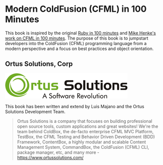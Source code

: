 # Modern ColdFusion \(CFML\) in 100 Minutes

This book is inspired by the original [Ruby in 100 minutes](http://tutorials.jumpstartlab.com/projects/ruby_in_100_minutes.html) and [Mike Henke's work on CFML in 100 minutes](https://github.com/mhenke/CFML-in-100-minutes/wiki).  The purpose of this book is to jumpstart developers into the ColdFusion \(CFML\) programming language from a modern perspective and a focus on best practices and object orientation.


## Ortus Solutions, Corp

<img src="assets/ortus-medium.jpg">

This book has been written and extend by Luis Majano and the Ortus Solutions Development Team.

> Ortus Solutions is a company that focuses on building professional open source tools, custom applications and great websites! We're the team behind ColdBox, the de-facto enterprise CFML MVC Platform, TestBox, the CFML Testing and Behavior Driven Development (BDD) Framework, ContentBox, a highly modular and scalable Content Management System, CommandBox, the ColdFusion (CFML) CLI, package manager, etc, and many more - https://www.ortussolutions.com/



